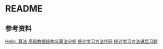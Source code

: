 # README
## 参考资料
[Hello, 算法](https://www.hello-algo.com/chapter_hello_algo/)
[高级数据结构与算法分析](https://zju-turing.github.io/TuringCourses/major_basic/advanced_data_structure/)
[统计学习方法代码](https://github.com/fengdu78/lihang-code/tree/master)
[统计学习方法课后习题](https://github.com/datawhalechina/statistical-learning-method-solutions-manual)